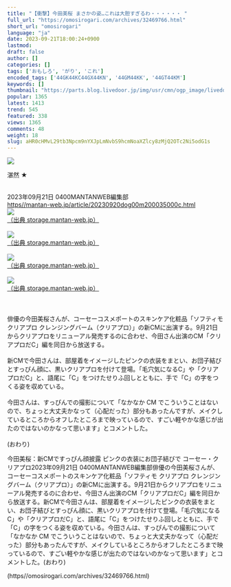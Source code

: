```yaml
---
title: "【衝撃】今田美桜 まさかの姿…これは大胆すぎるわ・・・・・・ "
full_url: "https://omosirogari.com/archives/32469766.html"
short_url: "omosirogari"
language: "ja"
date: 2023-09-21T18:00:24+0900
lastmod: 
draft: false
author: []
categories: []
tags: ['おもしろ', 'がり', 'これ']
encoded_tags: ['44GK44KC44GX44KN', '44GM44KK', '44GT44KM']
keywords: []
thumbnail: "https://parts.blog.livedoor.jp/img/usr/cmn/ogp_image/livedoor.png"
popular: 1365
latest: 1413
trend: 545
featured: 338
views: 1365
comments: 48
weight: 18
slug: aHR0cHMvL29tb3Npcm9nYXJpLmNvbS9hcmNoaXZlcy8zMjQ2OTc2Ni5odG1s
---
```


![](https://parts.blog.livedoor.jp/img/usr/cmn/ogp_image/livedoor.png)

<div><p>湛然 ★ </p><br> 2023年09月21日 0400MANTANWEB編集部 <br> <a target='_blank' href='https//mantan-web.jp/article/20230920dog00m200035000c.html'>https//mantan-web.jp/article/20230920dog00m200035000c.html</a> <br> <a href='https//storage.mantan-web.jp/images/2023/09/20/20230920dog00m200035000c/001_size10.jpg' target='_blank' class='' id='img_1_1'><img src='https//storage.mantan-web.jp/images/2023/09/20/20230920dog00m200035000c/001_size10.jpg'><br>（出典 storage.mantan-web.jp）<br></a> <br> <a href='https//storage.mantan-web.jp/images/2023/09/20/20230920dog00m200035000c/002_size10.jpg' target='_blank' class='' id='img_1_2'><img src='https//storage.mantan-web.jp/images/2023/09/20/20230920dog00m200035000c/002_size10.jpg'><br>（出典 storage.mantan-web.jp）<br></a> <br> <a href='https//storage.mantan-web.jp/images/2023/09/20/20230920dog00m200035000c/007_size10.jpg' target='_blank' class='' id='img_1_3'><img src='https//storage.mantan-web.jp/images/2023/09/20/20230920dog00m200035000c/007_size10.jpg'><br>（出典 storage.mantan-web.jp）<br></a> <br> <a href='https//storage.mantan-web.jp/images/2023/09/20/20230920dog00m200035000c/010_size10.jpg' target='_blank' class='' id='img_1_4'><img src='https//storage.mantan-web.jp/images/2023/09/20/20230920dog00m200035000c/010_size10.jpg'><br>（出典 storage.mantan-web.jp）<br></a> <br> <br> <br> 俳優の今田美桜さんが、コーセーコスメポートのスキンケア化粧品「ソフティモ クリアプロ クレンジングバーム（クリアプロ）」の新CMに出演する。9月21日からクリアプロをリニューアル発売するのに合わせ、今田さん出演のCM「クリアプロだC」編を同日から放送する。 <br> <br> 新CMで今田さんは、部屋着をイメージしたピンクの衣装をまとい、お団子結びとすっぴん顔に、黒いクリアプロを付けて登場。「毛穴気になるC」や「クリアプロだC」と、語尾に「C」をつけたせりふ回しとともに、手で「C」の字をつくる姿を収めている。 <br> <br> 今田さんは、すっぴんでの撮影について「なかなか CM でこういうことはないので、ちょっと大丈夫かなって（心配だった）部分もあったんですが、メイクしているところからオフしたところまで映っているので、すごい軽やかな感じが出たのではないのかなって思います」とコメントした。 <br> <br> (おわり) <p>今田美桜：新CMですっぴん顔披露 ピンクの衣装にお団子結びで コーセー・クリアプロ2023年09月21日 0400MANTANWEB編集部俳優の今田美桜さんが、コーセーコスメポートのスキンケア化粧品「ソフティモ クリアプロ クレンジングバーム（クリアプロ）」の新CMに出演する。9月21日からクリアプロをリニューアル発売するのに合わせ、今田さん出演のCM「クリアプロだC」編を同日から放送する。新CMで今田さんは、部屋着をイメージしたピンクの衣装をまとい、お団子結びとすっぴん顔に、黒いクリアプロを付けて登場。「毛穴気になるC」や「クリアプロだC」と、語尾に「C」をつけたせりふ回しとともに、手で「C」の字をつくる姿を収めている。今田さんは、すっぴんでの撮影について「なかなか CM でこういうことはないので、ちょっと大丈夫かなって（心配だった）部分もあったんですが、メイクしているところからオフしたところまで映っているので、すごい軽やかな感じが出たのではないのかなって思います」とコメントした。(おわり)</p></div>

(https//omosirogari.com/archives/32469766.html)
